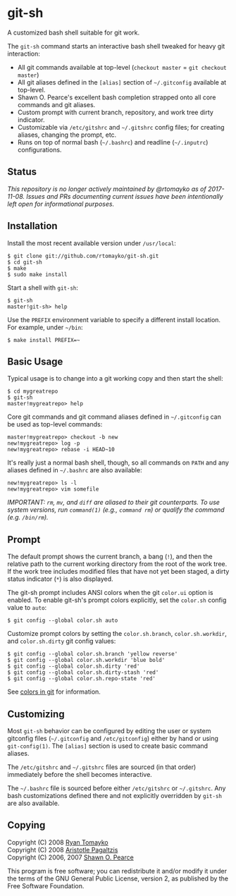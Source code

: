 git-sh
======

A customized bash shell suitable for git work.

The `git-sh` command starts an interactive bash shell tweaked for heavy git
interaction:

  * All git commands available at top-level
    (`checkout master` = `git checkout master`)
  * All git aliases defined in the `[alias]` section
    of `~/.gitconfig` available at top-level.
  * Shawn O. Pearce's excellent bash completion strapped onto
    all core commands and git aliases.
  * Custom prompt with current branch, repository, and
    work tree dirty indicator.
  * Customizable via `/etc/gitshrc` and `~/.gitshrc` config files;
    for creating aliases, changing the prompt, etc.
  * Runs on top of normal bash (`~/.bashrc`) and
    readline (`~/.inputrc`) configurations.

Status
------

*This repository is no longer actively maintained by @rtomayko as of 2017-11-08. Issues and PRs documenting current issues have been intentionally left open for informational purposes.*

Installation
------------

Install the most recent available version under `/usr/local`:

    $ git clone git://github.com/rtomayko/git-sh.git
    $ cd git-sh
    $ make
    $ sudo make install

Start a shell with `git-sh`:

    $ git-sh
    master!git-sh> help

Use the `PREFIX` environment variable to specify a different install location.
For example, under `~/bin`:

    $ make install PREFIX=~

Basic Usage
-----------

Typical usage is to change into a git working copy and then start the shell:

    $ cd mygreatrepo
    $ git-sh
    master!mygreatrepo> help

Core git commands and git command aliases defined in `~/.gitconfig` can be
used as top-level commands:

    master!mygreatrepo> checkout -b new
    new!mygreatrepo> log -p
    new!mygreatrepo> rebase -i HEAD~10

It's really just a normal bash shell, though, so all commands on `PATH` and any
aliases defined in `~/.bashrc` are also available:

    new!mygreatrepo> ls -l
    new!mygreatrepo> vim somefile

*IMPORTANT: `rm`, `mv`, and `diff` are aliased to their git counterparts.  To use system versions,
run `command(1)` (e.g., `command rm`) or qualify the command (e.g. `/bin/rm`).*

Prompt
------

The default prompt shows the current branch, a bang (`!`), and then the relative
path to the current working directory from the root of the work tree.  If the
work tree includes modified files that have not yet been staged, a dirty status
indicator (`*`) is also displayed.

The git-sh prompt includes ANSI colors when the git `color.ui` option is 
enabled. To enable git-sh's prompt colors explicitly, set the `color.sh` config
value to `auto`:

    $ git config --global color.sh auto

Customize prompt colors by setting the `color.sh.branch`, `color.sh.workdir`,
and `color.sh.dirty` git config values:

    $ git config --global color.sh.branch 'yellow reverse'
    $ git config --global color.sh.workdir 'blue bold'
    $ git config --global color.sh.dirty 'red'
    $ git config --global color.sh.dirty-stash 'red'
    $ git config --global color.sh.repo-state 'red'

See [colors in git](http://scie.nti.st/2007/5/2/colors-in-git) for information.

Customizing
-----------

Most `git-sh` behavior can be configured by editing the user or system gitconfig
files (`~/.gitconfig` and `/etc/gitconfig`) either by hand or using
`git-config(1)`. The `[alias]` section is used to create basic command aliases.

The `/etc/gitshrc` and `~/.gitshrc` files are sourced (in that order)
immediately before the shell becomes interactive.

The `~/.bashrc` file is sourced before either `/etc/gitshrc` or `~/.gitshrc`.
Any bash customizations defined there and not explicitly overridden by `git-sh`
are also available.

Copying
-------

Copyright (C) 2008 [Ryan Tomayko](http://tomayko.com/)  
Copyright (C) 2008 [Aristotle Pagaltzis](http://plasmasturm.org/)  
Copyright (C) 2006, 2007 [Shawn O. Pearce](mailto:spearce@spearce.org)

This program is free software; you can redistribute it and/or modify it
under the terms of the GNU General Public License, version 2, as published
by the Free Software Foundation.
